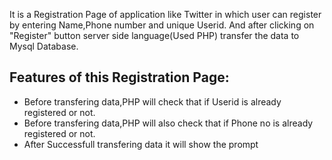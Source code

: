 It is a Registration Page of application like Twitter in which user can register by entering Name,Phone number and unique Userid.
And after clicking on "Register" button server side language(Used PHP) transfer the data to Mysql Database.
<h2>Features of this Registration Page:</h2>
<ul>
  <li>Before transfering data,PHP will check that if Userid is already registered or not.</li>
  <li>Before transfering data,PHP will also check that if Phone no is already registered or not.</li>
  <li>After Successfull transfering data it will show the prompt</li>
</ul>
